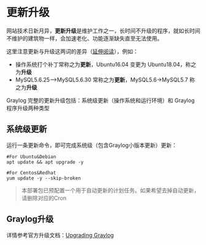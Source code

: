 # 更新升级

网站技术日新月异，**更新升级**是维护工作之一，长时间不升级的程序，就如长时间不维护的建筑物一样，会加速老化、功能逐渐缺失直至无法使用。  

这里注意更新与升级这两词的差异（[延伸阅读](https://support.websoft9.com/docs/faq/zh/tech-upgrade.html#更新-vs-升级)），例如：
- 操作系统打个补丁常称之为**更新**，Ubuntu16.04 变更为 Ubuntu18.04，称之为**升级**
- MySQL5.6.25-->MySQL5.6.30 常称之为**更新**，MySQL5.6->MySQL5.7 称之为**升级**

Graylog 完整的更新升级包括：系统级更新（操作系统和运行环境）和 Graylog 程序升级两种类型

## 系统级更新

运行一条更新命令，即可完成系统级（包含Graylog小版本更新）更新：

``` shell
#For Ubuntu&Debian
apt update && apt upgrade -y

#For Centos&Redhat
yum update -y --skip-broken
```
> 本部署包已预配置一个用于自动更新的计划任务。如果希望去掉自动更新，请删除对应的Cron


## Graylog升级

详情参考官方升级文档：[Upgrading Graylog](https://docs.graylog.org/en/3.3/pages/installation/operating_system_packages.html#operating-package-upgrade-rpm-yum-dnf)
